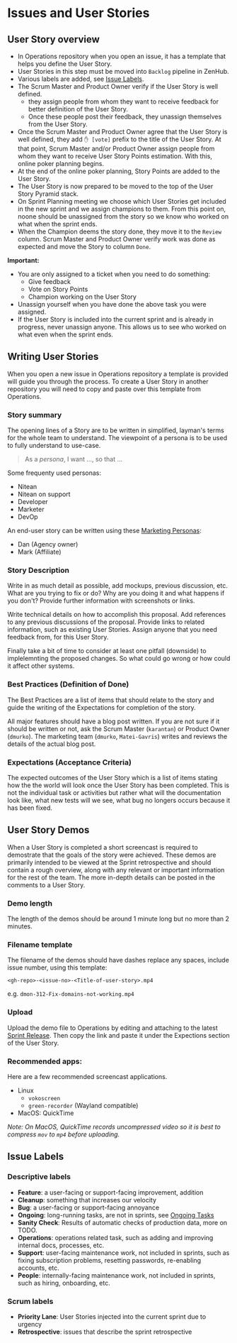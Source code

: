 # Issues and User Stories

## User Story overview

- In Operations repository when you open an issue, it has a template that helps you define the User Story.
- User Stories in this step must be moved into `Backlog` pipeline in ZenHub.
- Various labels are added, see [Issue Labels](#issue-labels).
- The Scrum Master and Product Owner verify if the User Story is well defined.
  *  they assign people from whom they want to receive feedback for better definition of the User Story.
  * Once these people post their feedback, they unassign themselves from the User Story.
- Once the Scrum Master and Product Owner agree that the User Story is well defined, they add ``✋ [vote]`` prefix to the title of the User Story. At that point, Scrum Master and/or Product Owner assign people from whom they want to receive User Story Points estimation. With this, online poker planning begins.
- At the end of the online poker planning, Story Points are added to the User Story.
- The User Story is now prepared to be moved to the top of the User Story Pyramid stack.
- On Sprint Planning meeting we choose which User Stories get included in the new sprint and we assign champions to them. From this point on, noone should be unassigned from the story so we know who worked on what when the sprint ends.
- When the Champion deems the story done, they move it to the `Review` column. Scrum Master and Product Owner verify work was done as expected and move the Story to column `Done`.

**Important:**

* You are only assigned to a ticket when you need to do something:
    - Give feedback
    - Vote on Story Points
    - Champion working on the User Story
* Unassign yourself when you have done the above task you were assigned.
* If the User Story is included into the current sprint and is already in progress, never unassign anyone. This allows us to see who worked on what even when the sprint ends.


## Writing User Stories

When you open a new issue in Operations repository a template is provided will guide you through the process. To create a User Story in another repository you will need to copy and paste over this template from Operations.

### Story summary

The opening lines of a Story are to be written in simplified, layman's terms for the whole team to understand. The viewpoint of a persona is to be used to fully understand to use-case.

 > As a *persona*, I want ..., so that ...

Some frequenty used personas:

 * Nitean
 * Nitean on support
 * Developer
 * Marketer
 * DevOp

An end-user story can be written using these [Marketing Personas]:

 * Dan (Agency owner)
 * Mark (Affiliate)

### Story Description

Write in as much detail as possible, add mockups, previous discussion, etc.
What are you trying to fix or do? Why are you doing it and what happens if you don't? Provide further information with screenshots or links.

Write technical details on how to accomplish this proposal. Add references to any previous discussions of the proposal. Provide links to related information, such as existing User Stories. Assign anyone that you need feedback from, for this User Story.

Finally take a bit of time to consider at least one pitfall (downside) to implelemnting the proposed changes. So what could go wrong or how could it affect other systems.

### Best Practices (Definition of Done)

The Best Practices are a list of items that should relate to the story and guide the writing of the Expectations for completion of the story.

All major features should have a blog post written. If you are not sure if it should be written or not, ask the Scrum Master (`karantan`) or Product Owner (`dmurko`). The marketing team (`dmurko`, `Matei-Gavris`) writes and reviews the details of the actual blog post.

### Expectations (Acceptance Criteria)

The expected outcomes of the User Story which is a list of items stating how the
 the world will look once the User Story has been completed. This is not the individual
 task or activities but rather what will the documentation look like, what new tests will we see, what bug no longers occurs because it has been fixed.

## User Story Demos

When a User Story is completed a short screencast is required to demostrate that the goals of the story were achieved. These demos are primarily intended to be viewed at the Sprint retrospective and should contain a rough overview, along with any relevant or important information for the rest of the team. The more in-depth details can be posted in the comments to a User Story.

### Demo length
The length of the demos should be around 1 minute long but no more than 2 minutes.

### Filename template

The filename of the demos should have dashes replace any spaces, include issue number, using this template:

`<gh-repo>-<issue-no>-<Title-of-user-story>.mp4`

e.g. `dmon-312-Fix-domains-not-working.mp4`

### Upload
Upload the demo file to Operations by editing and attaching to the latest [Sprint Release]. Then copy the link and paste it under the Expections section of the User Story.

### Recommended apps:

Here are a few recommended screencast applications.

 * Linux
    * `vokoscreen`
    * `green-recorder` (Wayland compatible)
 * MacOS: QuickTime

*Note: On MacOS, QuickTime records uncompressed video so it is best to compress `mov` to `mp4` before uploading.*


## Issue Labels

### Descriptive labels

 * <a name="label_feature"></a>**Feature**: a user-facing or support-facing improvement, addition
 * <a name="label_cleanup"></a>**Cleanup**: something that increases our velocity
 * <a name="label_bug"></a>**Bug**: a user-facing or support-facing annoyance
 * <a name="label_ongoing"></a>**Ongoing**: long-running tasks, are not in sprints, see [Ongoing Tasks](work-process#ongoing-tasks)
 * <a name="label_sanity_check"></a>**Sanity Check**: Results of automatic checks of production data, more on TODO.
 * <a name="label_operations"></a>**Operations**: operations related task, such as adding and improving internal docs, processes, etc.
 * <a name="label_support"></a>**Support**: user-facing maintenance work, not included in sprints, such as fixing subscription problems, resetting passwords, re-enabling accounts, etc.
 * <a name="label_people"></a>**People**: internally-facing maintenance work, not included in sprints, such as hiring, onboarding, etc.

### Scrum labels

* <a name="label_priority_lane"></a>**Priority Lane**: User Stories injected into the current sprint due to urgency
* <a name="label_retrospective"></a>**Retrospective**: issues that describe the sprint retrospective

[Marketing Personas]: https://intra.niteo.co/operations/personas
[Sprint Release]: https://github.com/niteoweb/operations/releases/tag/sprint_13
